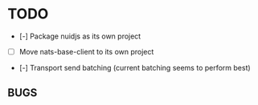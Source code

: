# TODO

- [-] Package nuidjs as its own project
- [ ] Move nats-base-client to its own project
- [-] Transport send batching (current batching seems to perform best)

## BUGS


